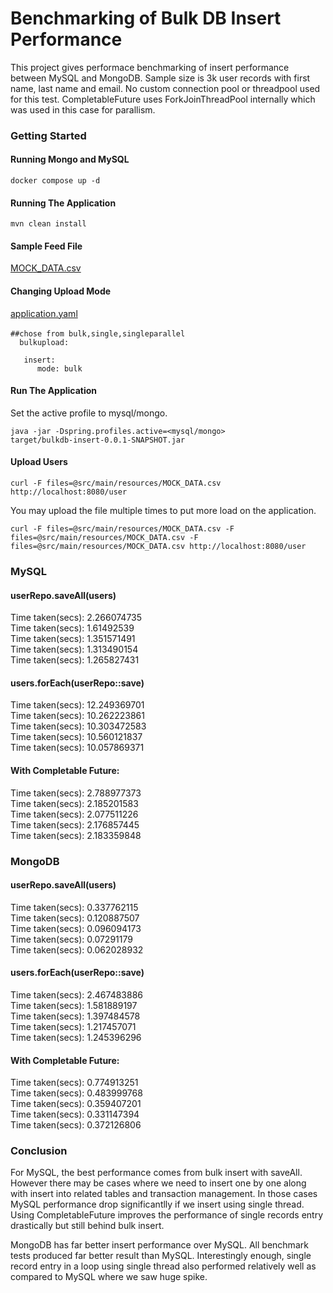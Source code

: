 # Benchmarking of Bulk DB Insert Performance
This project gives performace benchmarking of insert performance between MySQL and MongoDB. Sample size is 3k user records
with first name, last name and email. No custom connection pool or threadpool used for this test. CompletableFuture uses ForkJoinThreadPool internally which was 
used in this case for parallism. 

### Getting Started

#### Running Mongo and MySQL
<code>docker compose up -d
</code>


#### Running The Application
<code>mvn clean install
</code>

#### Sample Feed File
[MOCK_DATA.csv](src%2Fmain%2Fresources%2FMOCK_DATA.csv)

#### Changing Upload Mode
[application.yaml](src%2Fmain%2Fresources%2Fapplication.yaml)<br/><br/>
<code>##chose from bulk,single,singleparallel<br/>
&nbsp;bulkupload:<br/>
&nbsp;&nbsp;&nbsp;insert:<br/>
&nbsp;&nbsp;&nbsp;&nbsp;&nbsp;mode: bulk
</code>

#### Run The Application
Set the active profile to mysql/mongo.

<code>java -jar -Dspring.profiles.active=&lt;mysql/mongo> target/bulkdb-insert-0.0.1-SNAPSHOT.jar
</code>

#### Upload Users
<code>curl -F files=@src/main/resources/MOCK_DATA.csv  http://localhost:8080/user
</code>

You may upload the file multiple times to put more load on the application.

<code>curl -F files=@src/main/resources/MOCK_DATA.csv -F files=@src/main/resources/MOCK_DATA.csv -F files=@src/main/resources/MOCK_DATA.csv http://localhost:8080/user
</code>


### MySQL

#### userRepo.saveAll(users)
Time taken(secs): 2.266074735<br/>
Time taken(secs): 1.61492539<br/>
Time taken(secs): 1.351571491<br/>
Time taken(secs): 1.313490154<br/>
Time taken(secs): 1.265827431<br/>

#### users.forEach(userRepo::save)
Time taken(secs): 12.249369701<br/>
Time taken(secs): 10.262223861<br/>
Time taken(secs): 10.303472583<br/>
Time taken(secs): 10.560121837<br/>
Time taken(secs): 10.057869371<br/>

#### With Completable Future:
Time taken(secs): 2.788977373<br/>
Time taken(secs): 2.185201583<br/>
Time taken(secs): 2.077511226<br/>
Time taken(secs): 2.176857445<br/>
Time taken(secs): 2.183359848<br/>

### MongoDB
#### userRepo.saveAll(users)
Time taken(secs): 0.337762115<br/>
Time taken(secs): 0.120887507<br/>
Time taken(secs): 0.096094173<br/>
Time taken(secs): 0.07291179<br/>
Time taken(secs): 0.062028932<br/>

#### users.forEach(userRepo::save)
Time taken(secs): 2.467483886<br/>
Time taken(secs): 1.581889197<br/>
Time taken(secs): 1.397484578<br/>
Time taken(secs): 1.217457071<br/>
Time taken(secs): 1.245396296<br/>

#### With Completable Future:
Time taken(secs): 0.774913251<br/>
Time taken(secs): 0.483999768<br/>
Time taken(secs): 0.359407201<br/>
Time taken(secs): 0.331147394<br/>
Time taken(secs): 0.372126806<br/>

### Conclusion
For MySQL, the best performance comes from bulk insert with saveAll. However there may be cases
where we need to insert one by one along with insert into related tables and transaction management. In those cases MySQL performance drop significantlly
if we insert using single thread. Using CompletableFuture improves the performance of single records entry drastically but still behind bulk insert.

MongoDB has far better insert performance over MySQL. All benchmark tests produced far better result than MySQL. Interestingly enough, single record entry in a loop
using single thread also performed relatively well as compared to MySQL where we saw huge spike. 